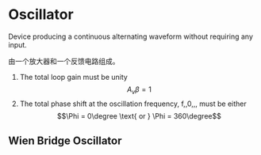 # Oscillator

Device producing a continuous alternating waveform without requiring any input.

由一个放大器和一个反馈电路组成。

1. The total loop gain must be unity $$A_v \beta = 1$$
2. The total phase shift at the oscillation frequency, f,,0,,, must be either $$\Phi = 0\degree \text{ or } \Phi = 360\degree$$

## Wien Bridge Oscillator


